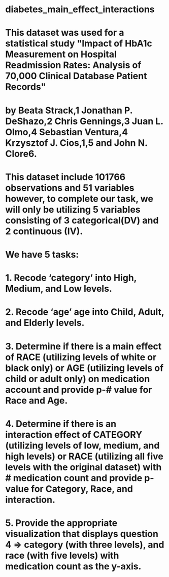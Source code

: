 # diabetes_main_effect_interactions

# This dataset was used for a statistical study "Impact of HbA1c Measurement on Hospital Readmission Rates: Analysis of 70,000 Clinical Database Patient Records"
# by Beata Strack,1 Jonathan P. DeShazo,2 Chris Gennings,3 Juan L. Olmo,4 Sebastian Ventura,4 Krzysztof J. Cios,1,5 and John N. Clore6.

# This dataset include 101766 observations and 51 variables however, to complete our task, we will only be utilizing 5 variables consisting of 3 categorical(DV) and 2 continuous (IV).
# We have 5 tasks: 
# 1. Recode ‘category’ into High, Medium, and Low levels.
# 2. Recode ‘age’ age into Child, Adult, and Elderly levels. 
# 3. Determine if there is a main effect of RACE (utilizing levels of white or black only) or AGE (utilizing levels of child or adult only) on medication account and provide p-# value for Race and Age.
# 4. Determine if there is an interaction effect of CATEGORY (utilizing levels of low, medium, and high levels) or RACE (utilizing all five levels with the original dataset) with # medication count and provide p-value for Category, Race, and interaction. 
# 5. Provide the appropriate visualization that displays question 4 => category (with three levels), and race (with five levels) with medication count as the y-axis. 
